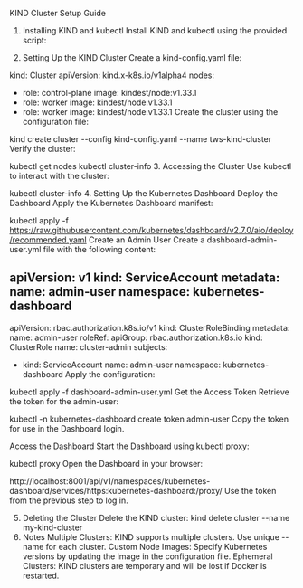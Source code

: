 KIND Cluster Setup Guide
1. Installing KIND and kubectl
Install KIND and kubectl using the provided script:

2. Setting Up the KIND Cluster
Create a kind-config.yaml file:

kind: Cluster
apiVersion: kind.x-k8s.io/v1alpha4
nodes:
  - role: control-plane
    image: kindest/node:v1.33.1
  - role: worker
    image: kindest/node:v1.33.1
  - role: worker
    image: kindest/node:v1.33.1
Create the cluster using the configuration file:

kind create cluster --config kind-config.yaml --name tws-kind-cluster
Verify the cluster:

kubectl get nodes
kubectl cluster-info
3. Accessing the Cluster
Use kubectl to interact with the cluster:

kubectl cluster-info
4. Setting Up the Kubernetes Dashboard
Deploy the Dashboard Apply the Kubernetes Dashboard manifest:

kubectl apply -f https://raw.githubusercontent.com/kubernetes/dashboard/v2.7.0/aio/deploy/recommended.yaml
Create an Admin User Create a dashboard-admin-user.yml file with the following content:

apiVersion: v1
kind: ServiceAccount
metadata:
  name: admin-user
  namespace: kubernetes-dashboard
---
apiVersion: rbac.authorization.k8s.io/v1
kind: ClusterRoleBinding
metadata:
  name: admin-user
roleRef:
  apiGroup: rbac.authorization.k8s.io
  kind: ClusterRole
  name: cluster-admin
subjects:
- kind: ServiceAccount
  name: admin-user
  namespace: kubernetes-dashboard
Apply the configuration:

kubectl apply -f dashboard-admin-user.yml
Get the Access Token Retrieve the token for the admin-user:

kubectl -n kubernetes-dashboard create token admin-user
Copy the token for use in the Dashboard login.

Access the Dashboard Start the Dashboard using kubectl proxy:

kubectl proxy
Open the Dashboard in your browser:

http://localhost:8001/api/v1/namespaces/kubernetes-dashboard/services/https:kubernetes-dashboard:/proxy/
Use the token from the previous step to log in.

5. Deleting the Cluster
Delete the KIND cluster:
kind delete cluster --name my-kind-cluster
6. Notes Multiple Clusters: KIND supports multiple clusters. Use unique --name for each cluster. Custom Node Images: Specify Kubernetes versions by updating the image in the configuration file.
Ephemeral Clusters: KIND clusters are temporary and will be lost if Docker is restarted.
